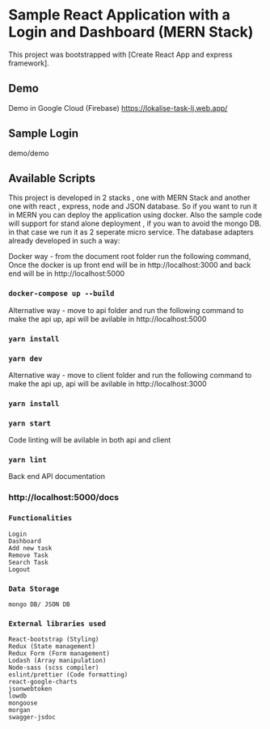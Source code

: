 # Sample React Application with a Login and Dashboard (MERN Stack)

This project was bootstrapped with [Create React App and express framework].

## Demo

Demo in Google Cloud (Firebase) https://lokalise-task-lj.web.app/

## Sample Login

demo/demo

## Available Scripts

This project is developed in 2 stacks , one with MERN Stack and another one with react , express, node and JSON database. So if you want to run it in MERN you can deploy the application using docker. Also the sample code will support for stand alone deployment , if you wan to avoid the mongo DB. in that case we run it as 2 seperate micro service. The database adapters already developed in such a way:

Docker way - from the document root folder run the following command, Once the docker is up front end will be in http://localhost:3000 and back end will be in http://localhost:5000

### `docker-compose up --build`

Alternative way - move to api folder and run the following command to make the api up, api will be avilable in http://localhost:5000

### `yarn install`

### `yarn dev`

Alternative way - move to client folder and run the following command to make the api up, api will be avilable in http://localhost:3000

### `yarn install`

### `yarn start`

Code linting will be avilable in both api and client

### `yarn lint`

Back end API documentation

### http://localhost:5000/docs

### `Functionalities`

    Login
    Dashboard
    Add new task
    Remove Task
    Search Task
    Logout

### `Data Storage`

    mongo DB/ JSON DB

### `External libraries used`

    React-bootstrap (Styling)
    Redux (State management)
    Redux Form (Form management)
    Lodash (Array manipulation)
    Node-sass (scss compiler)
    eslint/prettier (Code formatting)
    react-google-charts
    jsonwebtoken
    lowdb
    mongoose
    morgan
    swagger-jsdoc
